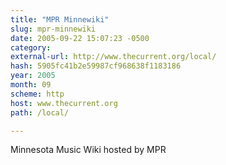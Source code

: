 ```yaml
---
title: "MPR Minnewiki"
slug: mpr-minnewiki
date: 2005-09-22 15:07:23 -0500
category: 
external-url: http://www.thecurrent.org/local/
hash: 5905fc41b2e59987cf968638f1183186
year: 2005
month: 09
scheme: http
host: www.thecurrent.org
path: /local/

---
```


Minnesota Music Wiki hosted by MPR
